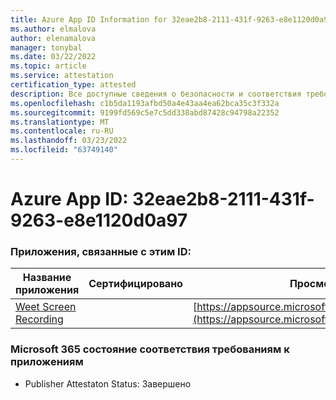 ```yaml
---
title: Azure App ID Information for 32eae2b8-2111-431f-9263-e8e1120d0a97
ms.author: elmalova
author: elenamalova
manager: tonybal
ms.date: 03/22/2022
ms.topic: article
ms.service: attestation
certification_type: attested
description: Все доступные сведения о безопасности и соответствия требованиям для 32eae2b8-2111-431f-9263-e8e1120d0a97.
ms.openlocfilehash: c1b5da1193afbd50a4e43aa4ea62bca35c3f332a
ms.sourcegitcommit: 9199fd569c5e7c5dd338abd87428c94798a22352
ms.translationtype: MT
ms.contentlocale: ru-RU
ms.lasthandoff: 03/23/2022
ms.locfileid: "63749140"
---
```

# <a name="azure-app-id-32eae2b8-2111-431f-9263-e8e1120d0a97"></a>Azure App ID: 32eae2b8-2111-431f-9263-e8e1120d0a97


### <a name="apps-associated-with-this-id"></a>Приложения, связанные с этим ID:
| **Название приложения** | **Сертифицировано** | **Просмотр в AppSource** |
|--------------|---------------|-----------------------|
| [Weet Screen Recording](../forward/WA200003284.md) |  | [https://appsource.microsoft.com/product/office/WA200003284](https://appsource.microsoft.com/product/office/WA200003284) |

### <a name="microsoft-365-app-compliance-status"></a>Microsoft 365 состояние соответствия требованиям к приложениям
- Publisher Attestaton Status: Завершено
